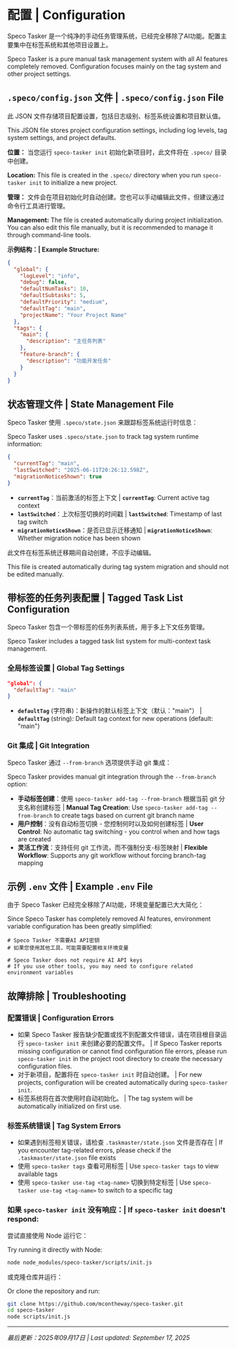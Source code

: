# 配置 | Configuration

Speco Tasker 是一个纯净的手动任务管理系统，已经完全移除了AI功能。配置主要集中在标签系统和其他项目设置上。

Speco Tasker is a pure manual task management system with all AI features completely removed. Configuration focuses mainly on the tag system and other project settings.

## `.speco/config.json` 文件 | `.speco/config.json` File

此 JSON 文件存储项目配置设置，包括日志级别、标签系统设置和项目默认值。

This JSON file stores project configuration settings, including log levels, tag system settings, and project defaults.

**位置：** 当您运行 `speco-tasker init` 初始化新项目时，此文件将在 `.speco/` 目录中创建。

**Location:** This file is created in the `.speco/` directory when you run `speco-tasker init` to initialize a new project.

**管理：** 文件会在项目初始化时自动创建。您也可以手动编辑此文件，但建议通过命令行工具进行管理。

**Management:** The file is created automatically during project initialization. You can also edit this file manually, but it is recommended to manage it through command-line tools.

**示例结构：| Example Structure:**
```json
{
  "global": {
    "logLevel": "info",
    "debug": false,
    "defaultNumTasks": 10,
    "defaultSubtasks": 5,
    "defaultPriority": "medium",
    "defaultTag": "main",
    "projectName": "Your Project Name"
  },
  "tags": {
    "main": {
      "description": "主任务列表"
    },
    "feature-branch": {
      "description": "功能开发任务"
    }
  }
}
```

## 状态管理文件 | State Management File

Speco Tasker 使用 `.speco/state.json` 来跟踪标签系统运行时信息：

Speco Tasker uses `.speco/state.json` to track tag system runtime information:

```json
{
  "currentTag": "main",
  "lastSwitched": "2025-06-11T20:26:12.598Z",
  "migrationNoticeShown": true
}
```

- **`currentTag`**：当前激活的标签上下文 | **`currentTag`**: Current active tag context
- **`lastSwitched`**：上次标签切换的时间戳 | **`lastSwitched`**: Timestamp of last tag switch
- **`migrationNoticeShown`**：是否已显示迁移通知 | **`migrationNoticeShown`**: Whether migration notice has been shown

此文件在标签系统迁移期间自动创建，不应手动编辑。

This file is created automatically during tag system migration and should not be edited manually.

## 带标签的任务列表配置 | Tagged Task List Configuration

Speco Tasker 包含一个带标签的任务列表系统，用于多上下文任务管理。

Speco Tasker includes a tagged task list system for multi-context task management.

### 全局标签设置 | Global Tag Settings

```json
"global": {
  "defaultTag": "main"
}
```

- **`defaultTag`** (字符串)：新操作的默认标签上下文（默认："main"） | **`defaultTag`** (string): Default tag context for new operations (default: "main")

### Git 集成 | Git Integration

Speco Tasker 通过 `--from-branch` 选项提供手动 git 集成：

Speco Tasker provides manual git integration through the `--from-branch` option:

- **手动标签创建**：使用 `speco-tasker add-tag --from-branch` 根据当前 git 分支名称创建标签 | **Manual Tag Creation**: Use `speco-tasker add-tag --from-branch` to create tags based on current git branch name
- **用户控制**：没有自动标签切换 - 您控制何时以及如何创建标签 | **User Control**: No automatic tag switching - you control when and how tags are created
- **灵活工作流**：支持任何 git 工作流，而不强制分支-标签映射 | **Flexible Workflow**: Supports any git workflow without forcing branch-tag mapping

## 示例 `.env` 文件 | Example `.env` File

由于 Speco Tasker 已经完全移除了AI功能，环境变量配置已大大简化：

Since Speco Tasker has completely removed AI features, environment variable configuration has been greatly simplified:

```
# Speco Tasker 不需要AI API密钥
# 如果您使用其他工具，可能需要配置相关环境变量
```

```
# Speco Tasker does not require AI API keys
# If you use other tools, you may need to configure related environment variables
```

## 故障排除 | Troubleshooting

### 配置错误 | Configuration Errors

- 如果 Speco Tasker 报告缺少配置或找不到配置文件错误，请在项目根目录运行 `speco-tasker init` 来创建必要的配置文件。 | If Speco Tasker reports missing configuration or cannot find configuration file errors, please run `speco-tasker init` in the project root directory to create the necessary configuration files.
- 对于新项目，配置将在 `speco-tasker init` 时自动创建。 | For new projects, configuration will be created automatically during `speco-tasker init`.
- 标签系统将在首次使用时自动初始化。 | The tag system will be automatically initialized on first use.

### 标签系统错误 | Tag System Errors

- 如果遇到标签相关错误，请检查 `.taskmaster/state.json` 文件是否存在 | If you encounter tag-related errors, please check if the `.taskmaster/state.json` file exists
- 使用 `speco-tasker tags` 查看可用标签 | Use `speco-tasker tags` to view available tags
- 使用 `speco-tasker use-tag <tag-name>` 切换到特定标签 | Use `speco-tasker use-tag <tag-name>` to switch to a specific tag

### 如果 `speco-tasker init` 没有响应：| If `speco-tasker init` doesn't respond:

尝试直接使用 Node 运行它：

Try running it directly with Node:

```bash
node node_modules/speco-tasker/scripts/init.js
```

或克隆仓库并运行：

Or clone the repository and run:

```bash
git clone https://github.com/mcontheway/speco-tasker.git
cd speco-tasker
node scripts/init.js
```

---

*最后更新：2025年09月17日 | Last updated: September 17, 2025*
